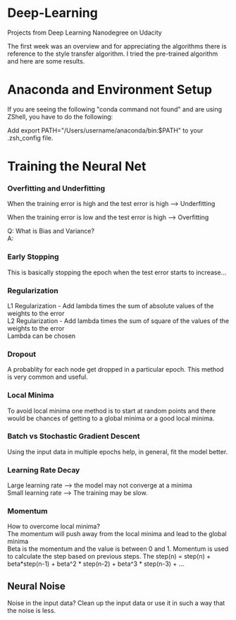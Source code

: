 # Deep-Learning
Projects from Deep Learning Nanodegree on Udacity

The first week was an overview and for appreciating the algorithms there is reference to the style transfer algorithm. I tried the pre-trained algorithm and here are some results.

# Anaconda and Environment Setup

If you are seeing the following "conda command not found" and are using ZShell, you have to do the following:

Add export PATH="/Users/username/anaconda/bin:$PATH" to your .zsh_config file.


# Training the Neural Net

### Overfitting and Underfitting
When the training error is high and the test error is high --> Underfitting

When the training error is low and the test error is high --> Overfitting

Q: What is Bias and Variance?  
A: 

### Early Stopping  
This is basically stopping the epoch when the test error starts to increase...

### Regularization   
L1 Regularization - Add lambda times the sum of absolute values of the weights to the error  
L2 Regularization - Add lambda times the sum of square of the values of the weights to the error   
Lambda can be chosen

### Dropout
A probablity for each node get dropped in a particular epoch. This method is very common and useful.

### Local Minima
To avoid local minima one method is to start at random points and there would be chances of getting to a global minima or a good local minima.

### Batch vs Stochastic Gradient Descent
Using the input data in multiple epochs help, in general, fit the model better.

### Learning Rate Decay
Large learning rate --> the model may not converge at a minima   
Small learning rate --> The training may be slow.

### Momentum
How to overcome local minima?  
The momentum will push away from the local minima and lead to the global minima  
Beta is the momentum and the value is between 0 and 1. Momentum is used to calculate the step based on previous steps.
The step(n) = step(n) + beta*step(n-1) + beta^2 * step(n-2) + beta^3 * step(n-3) + ...

## Neural Noise
Noise in the input data? Clean up the input data or use it in such a way that the noise is less.



